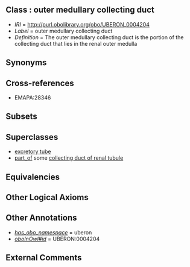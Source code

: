 
## Class : outer medullary collecting duct

 * *IRI* = http://purl.obolibrary.org/obo/UBERON_0004204
 * *Label* = outer medullary collecting duct
 * *Definition* = The outer medullary collecting duct is the portion of the collecting duct that lies in the renal outer medulla

## Synonyms


## Cross-references

 * EMAPA:28346

## Subsets


## Superclasses

 * [excretory tube](../../UBERON/55/UBERON_0006555.md)
 * [part_of](../../BFO/50/BFO_0000050.md) some [collecting duct of renal tubule](../../UBERON/32/UBERON_0001232.md)

## Equivalencies


## Other Logical Axioms


## Other Annotations

 * *[has_obo_namespace](../../ce/oboInOwl#hasOBONamespace.md)* = uberon
 * *[oboInOwl#id](../../id/oboInOwl#id.md)* = UBERON:0004204

## External Comments

